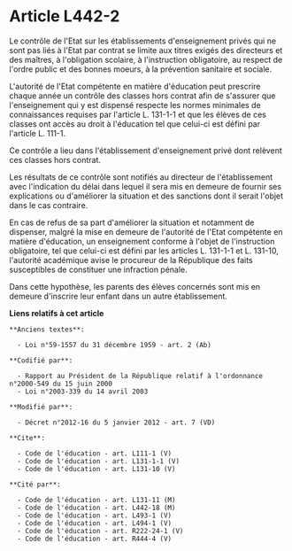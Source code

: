 # Article L442-2

Le contrôle de l'Etat sur les établissements d'enseignement privés qui ne sont pas liés à l'Etat par contrat se limite aux
titres exigés des directeurs et des maîtres, à l'obligation scolaire, à l'instruction obligatoire, au respect de l'ordre
public et des bonnes moeurs, à la prévention sanitaire et sociale. 

L'autorité de l'Etat compétente en matière d'éducation peut prescrire chaque année un contrôle des classes hors contrat afin
de s'assurer que l'enseignement qui y est dispensé respecte les normes minimales de connaissances requises par l'article L.
131-1-1 et que les élèves de ces classes ont accès au droit à l'éducation tel que celui-ci est défini par l'article L.
111-1. 

Ce contrôle a lieu dans l'établissement d'enseignement privé dont relèvent ces classes hors contrat. 

Les résultats de ce contrôle sont notifiés au directeur de l'établissement avec l'indication du délai dans lequel il sera mis
en demeure de fournir ses explications ou d'améliorer la situation et des sanctions dont il serait l'objet dans le cas
contraire. 

En cas de refus de sa part d'améliorer la situation et notamment de dispenser, malgré la mise en demeure de l'autorité de
l'Etat compétente en matière d'éducation, un enseignement conforme à l'objet de l'instruction obligatoire, tel que celui-ci
est défini par les articles L. 131-1-1 et L. 131-10, l'autorité académique avise le procureur de la République des faits
susceptibles de constituer une infraction pénale. 

Dans cette hypothèse, les parents des élèves concernés sont mis en demeure d'inscrire leur enfant dans un autre
établissement.

**Liens relatifs à cet article**

	**Anciens textes**:

	  - Loi n°59-1557 du 31 décembre 1959 - art. 2 (Ab)

	**Codifié par**:

	  - Rapport au Président de la République relatif à l'ordonnance n°2000-549 du 15 juin 2000
	  - Loi n°2003-339 du 14 avril 2003

	**Modifié par**:

	  - Décret n°2012-16 du 5 janvier 2012 - art. 7 (VD)

	**Cite**:

	  - Code de l'éducation - art. L111-1 (V)
	  - Code de l'éducation - art. L131-1-1 (V)
	  - Code de l'éducation - art. L131-10 (V)

	**Cité par**:

	  - Code de l'éducation - art. L131-11 (M)
	  - Code de l'éducation - art. L442-18 (M)
	  - Code de l'éducation - art. L493-1 (V)
	  - Code de l'éducation - art. L494-1 (V)
	  - Code de l'éducation - art. R222-24-1 (V)
	  - Code de l'éducation - art. R444-4 (V)
